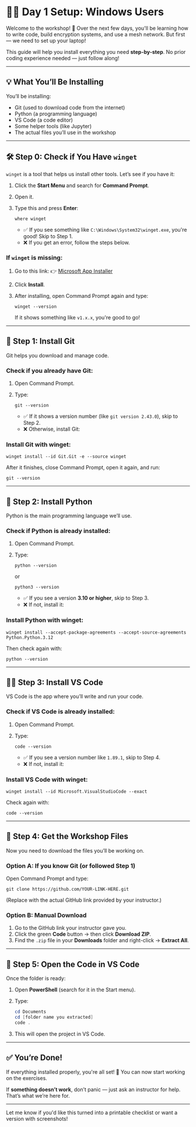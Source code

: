 

# 🧑‍💻 Day 1 Setup: Windows Users

Welcome to the workshop! 🎉 Over the next few days, you'll be learning how to write code, build encryption systems, and use a mesh network. But first — we need to set up your laptop!

This guide will help you install everything you need **step-by-step**. No prior coding experience needed — just follow along!

---

## 💡 What You’ll Be Installing

You’ll be installing:

* Git (used to download code from the internet)
* Python (a programming language)
* VS Code (a code editor)
* Some helper tools (like Jupyter)
* The actual files you’ll use in the workshop

---

## 🛠 Step 0: Check if You Have `winget`

`winget` is a tool that helps us install other tools. Let’s see if you have it:

1. Click the **Start Menu** and search for **Command Prompt**.
2. Open it.
3. Type this and press **Enter**:

   ```
   where winget
   ```

   * ✅ If you see something like `C:\Windows\System32\winget.exe`, you're good! Skip to Step 1.
   * ❌ If you get an error, follow the steps below.

### If `winget` is missing:

1. Go to this link:
   👉 [Microsoft App Installer](https://apps.microsoft.com/store/detail/app-installer/9NBLGGH4NNS1)
2. Click **Install**.
3. After installing, open Command Prompt again and type:

   ```
   winget --version
   ```

   If it shows something like `v1.x.x`, you're good to go!

---

## 🧰 Step 1: Install Git

Git helps you download and manage code.

### Check if you already have Git:

1. Open Command Prompt.
2. Type:

   ```
   git --version
   ```

   * ✅ If it shows a version number (like `git version 2.43.0`), skip to Step 2.
   * ❌ Otherwise, install Git:

### Install Git with winget:

```
winget install --id Git.Git -e --source winget
```

After it finishes, close Command Prompt, open it again, and run:

```
git --version
```

---

## 🐍 Step 2: Install Python

Python is the main programming language we’ll use.

### Check if Python is already installed:

1. Open Command Prompt.
2. Type:

   ```
   python --version
   ```

   or

   ```
   python3 --version
   ```

   * ✅ If you see a version **3.10 or higher**, skip to Step 3.
   * ❌ If not, install it:

### Install Python with winget:

```
winget install --accept-package-agreements --accept-source-agreements  Python.Python.3.12
```

Then check again with:

```
python --version
```

---

## 🧑‍🎨 Step 3: Install VS Code

VS Code is the app where you’ll write and run your code.

### Check if VS Code is already installed:

1. Open Command Prompt.
2. Type:

   ```
   code --version
   ```

   * ✅ If you see a version number like `1.89.1`, skip to Step 4.
   * ❌ If not, install it:

### Install VS Code with winget:

```
winget install --id Microsoft.VisualStudioCode --exact
```

Check again with:

```
code --version
```

---

## 📁 Step 4: Get the Workshop Files

Now you need to download the files you’ll be working on.

### Option A: If you know Git (or followed Step 1)

Open Command Prompt and type:

```
git clone https://github.com/YOUR-LINK-HERE.git
```

(Replace with the actual GitHub link provided by your instructor.)

### Option B: Manual Download

1. Go to the GitHub link your instructor gave you.
2. Click the green **Code** button → then click **Download ZIP**.
3. Find the `.zip` file in your **Downloads** folder and right-click → **Extract All**.

---

## 📂 Step 5: Open the Code in VS Code

Once the folder is ready:

1. Open **PowerShell** (search for it in the Start menu).
2. Type:

   ```powershell
   cd Documents
   cd [folder name you extracted]
   code .
   ```
3. This will open the project in VS Code.

---

## ✅ You’re Done!

If everything installed properly, you're all set! 🎉 You can now start working on the exercises.

If **something doesn’t work**, don’t panic — just ask an instructor for help. That’s what we’re here for.

---

Let me know if you'd like this turned into a printable checklist or want a version with screenshots!
